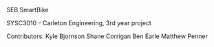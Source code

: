 SEB SmartBike

SYSC3010 - Carleton Engineering, 3rd year project

Contributors:
  Kyle Bjornson
  Shane Corrigan
  Ben Earle
  Matthew Penner
